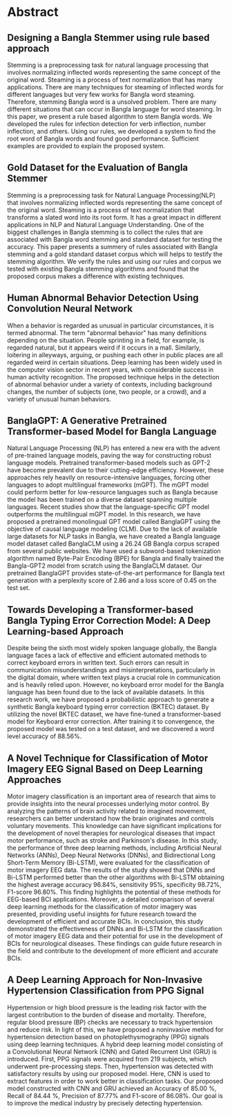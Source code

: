 # Abstract

## Designing a Bangla Stemmer using rule based approach
Stemming is a preprocessing task for natural language processing that involves normalizing inflected words representing the same concept of the original word. Steaming is a process of text normalization that has many applications. There are many techniques for steaming of inflected words for different languages but very few works for Bangla word steaming. Therefore, stemming Bangla word is a unsolved problem. There are many different situations that can occur in Bangla language for word steaming. In this paper, we present a rule based algorithm to stem Bangla words. We developed the rules for infection detection for verb inflection, number inflection, and others. Using our rules, we developed a system to find the root word of Bangla words and found good performance. Sufficient examples are provided to explain the proposed system.

## Gold Dataset for the Evaluation of Bangla Stemmer
Stemming is a preprocessing task for Natural Language Processing(NLP) that involves normalizing inflected words representing the same concept of the original word. Steaming is a process of text normalization that transforms a slated word into its root form. It has a great impact in different applications in NLP and Natural Language Understanding. One of the biggest challenges in Bangla stemming is to collect the rules that are associated with Bangla word stemming and standard dataset for testing the accuracy. This paper presents a summery of rules associated with Bangla stemming and a gold standard dataset corpus which will helps to testify the stemming algorithm. We verify the rules and using our rules and corpus we tested with existing Bangla stemming algorithms and found that the proposed corpus makes a difference with existing techniques.

## Human Abnormal Behavior Detection Using Convolution Neural Network
When a behavior is regarded as unusual in particular circumstances, it is termed abnormal. The term "abnormal behavior" has many definitions depending on the situation. People sprinting in a field, for example, is regarded natural, but it appears weird if it occurs in a mall. Similarly, loitering in alleyways, arguing, or pushing each other in public places are all regarded weird in certain situations. Deep learning has been widely used in the computer vision sector in recent years, with considerable success in human activity recognition. The proposed technique helps in the detection of abnormal behavior under a variety of contexts, including background changes, the number of subjects (one, two people, or a crowd), and a variety of unusual human behaviors.

## BanglaGPT: A Generative Pretrained Transformer-based Model for Bangla Language
Natural Language Processing (NLP) has entered a new era with the advent of pre-trained language models, paving the way for constructing robust language models. Pretrained transformer-based models such as GPT-2 have become prevalent due to their cutting-edge efficiency. However, these approaches rely heavily on resource-intensive languages, forcing other languages to adopt multilingual frameworks (mGPT). The mGPT model could perform better for low-resource languages such as Bangla because the model has been trained on a diverse dataset spanning multiple languages. Recent studies show that the language-specific GPT model outperforms the multilingual mGPT model. In this research, we have proposed a pretrained monolingual GPT model called  BanglaGPT using the objective of causal language modeling (CLM). Due to the lack of available large datasets for NLP tasks in Bangla, we have created a Bangla language model dataset called BanglaCLM using a 26.24 GB Bangla corpus scraped from several public websites. We have used a subword-based tokenization algorithm named Byte-Pair Encoding (BPE) for Bangla and finally trained the Bangla-GPT2 model from scratch using the BanglaCLM dataset. Our pretrained BanglaGPT provides state-of-the-art performance for Bangla text generation with a perplexity score of 2.86 and a loss score of 0.45 on the test set.

## Towards Developing a Transformer-based Bangla Typing Error Correction Model: A Deep Learning-based Approach
Despite being the sixth most widely spoken language globally, the Bangla language faces a lack of effective and efficient automated methods to correct keyboard errors in written text. Such errors can result in communication misunderstandings and misinterpretations, particularly in the digital domain, where written text plays a crucial role in communication and is heavily relied upon. However, no keyboard error model for the Bangla language has been found due to the lack of available datasets. In this research work, we have proposed a probabilistic approach to generate a synthetic Bangla keyboard typing error correction (BKTEC) dataset. By utilizing the novel BKTEC dataset, we have fine-tuned a transformer-based model for Keyboard error correction. After training it to convergence, the proposed model was tested on a test dataset, and we discovered a word level accuracy of 88.56%.

## A Novel Technique for Classification of Motor Imagery EEG Signal Based on Deep Learning Approaches
Motor imagery classification is an important area of research that aims to provide insights into the neural processes underlying motor control. By analyzing the patterns of brain activity related to imagined movement, researchers can better understand how the brain originates and controls voluntary movements. This knowledge can have significant implications for the development of novel therapies for neurological diseases that impact motor performance, such as stroke and Parkinson's disease. In this study, the performance of three deep learning methods, including Artificial Neural Networks (ANNs), Deep Neural Networks (DNNs), and Bidirectional Long Short-Term Memory (Bi-LSTM), were evaluated for the classification of motor imagery EEG data. The results of the study showed that DNNs and Bi-LSTM performed better than the other algorithms with Bi-LSTM obtaining the highest average accuracy 96.84%, sensitivity  95%, specificity 98.72%, F1-score 96.80%. This finding highlights the potential of these methods for EEG-based BCI applications. Moreover, a detailed comparison of several deep learning methods for the classification of motor imagery was presented, providing useful insights for future research toward the development of efficient and accurate BCIs. In conclusion, this study demonstrated the effectiveness of DNNs and Bi-LSTM for the classification of motor imagery EEG data and their potential for use in the development of BCIs for neurological diseases. These findings can guide future research in the field and contribute to the development of more efficient and accurate BCIs.

## A Deep Learning Approach for Non-Invasive Hypertension Classification from PPG Signal
Hypertension or high blood pressure is the leading risk factor  with the largest contribution to the burden of disease and mortality. Therefore, regular blood pressure (BP) checks are necessary to track hypertension and reduce risk. In light of this, we have proposed a noninvasive method for hypertension detection based on photoplethysmography (PPG) signals using deep learning techniques. A hybrid deep learning model consisting of a Convolutional Neural Network (CNN) and Gated Recurrent Unit (GRU) is introduced. First, PPG signals were acquired from 219 subjects, which underwent pre-processing steps. Then, hypertension was detected with satisfactory results by using our proposed model. Here, CNN is used to extract features in order to work better in classification tasks. Our proposed model constructed with CNN and GRU achieved an Accuracy of 85.00 %, Recall of 84.44 %, Precision of 87.77% and F1-score of 86.08\%. Our goal is to improve the medical industry by precisely detecting hypertension.
